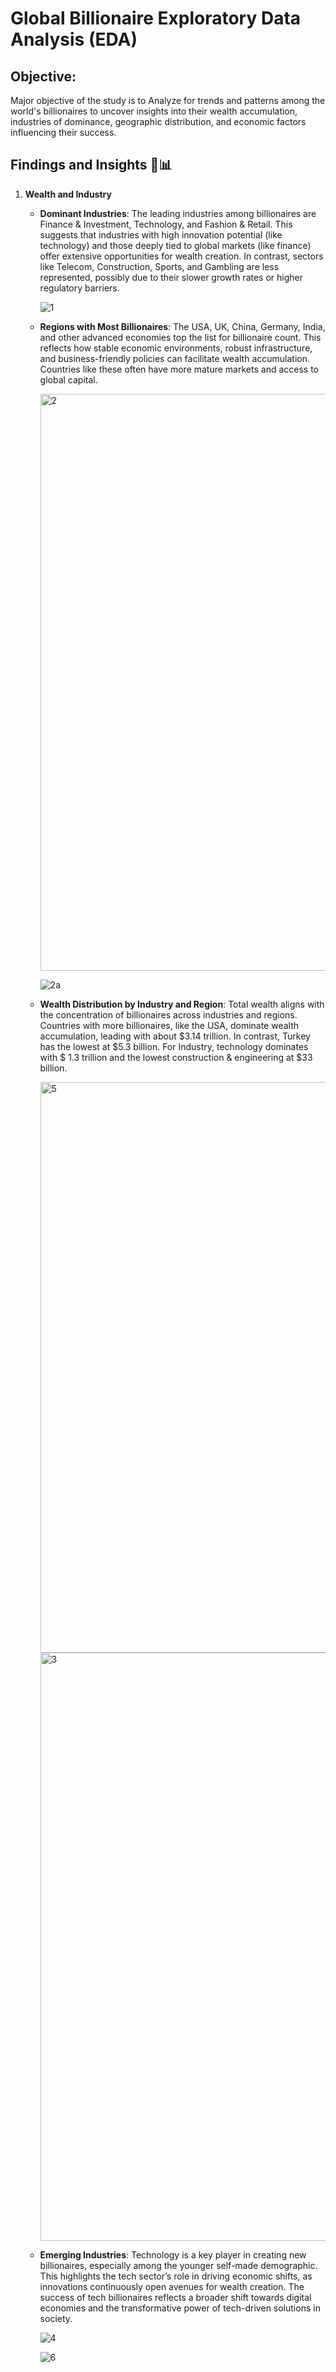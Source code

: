 # Global Billionaire Exploratory Data Analysis (EDA)

## Objective:
Major objective of the study is to Analyze for trends and patterns among the world's billionaires to uncover insights into their wealth accumulation, industries of dominance, geographic distribution, and economic factors influencing their success.

## Findings and Insights 🔎📊
1. **Wealth and Industry**
   * **Dominant Industries**: The leading industries among billionaires are Finance & Investment, Technology, and Fashion & Retail. This suggests that industries with high innovation potential (like technology) and those deeply tied to global markets (like finance) offer extensive opportunities for wealth creation. In contrast, sectors like Telecom, Construction, Sports, and Gambling are less represented, possibly due to their slower growth rates or higher regulatory barriers.
     
     ![1](https://github.com/user-attachments/assets/98d8cb18-6aa3-4f55-af63-b3469ee862ff)
     
   * **Regions with Most Billionaires**: The USA, UK, China, Germany, India, and other advanced economies top the list for billionaire count. This reflects how stable economic environments, robust infrastructure, and business-friendly policies can facilitate wealth accumulation. Countries like these often have more mature markets and access to global capital.
     
     <img width="923" alt="2" src="https://github.com/user-attachments/assets/74825a02-3661-43da-a491-33df49c2539e">
     
     ![2a](https://github.com/user-attachments/assets/0d6d94d0-8885-49ae-a1b2-45a1ed23ce2b)
     
   * **Wealth Distribution by Industry and Region**: Total wealth aligns with the concentration of billionaires across industries and regions. Countries with more billionaires, like the USA, dominate wealth accumulation, leading with about $3.14 trillion. In contrast, Turkey has the lowest at $5.3 billion. For Industry, technology dominates with $ 1.3 trillion and the lowest construction & engineering at $33 billion.

     <img width="913" alt="5" src="https://github.com/user-attachments/assets/ee8dd9db-aed6-4f9f-9c8c-fb3d8ebe2f21">
      
     <img width="941" alt="3" src="https://github.com/user-attachments/assets/ddcde86e-9787-45f1-9a2a-8ea9227c530f">

   * **Emerging Industries**: Technology is a key player in creating new billionaires, especially among the younger self-made demographic. This highlights the tech sector’s role in driving economic shifts, as innovations continuously open avenues for wealth creation. The success of tech billionaires reflects a broader shift towards digital economies and the transformative power of tech-driven solutions in society.
     
     ![4](https://github.com/user-attachments/assets/27938f58-ab7d-49a9-854a-385970bcd411)
     
     ![6](https://github.com/user-attachments/assets/e92a5530-8eee-4904-b7a6-0715249cb645)

     
 



